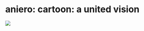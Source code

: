 <!--
id: 153460686
link: http://tumblr.atmos.org/post/153460686/aniero-cartoon-a-united-vision
slug: aniero-cartoon-a-united-vision
date: Fri Jul 31 2009 23:04:18 GMT-0700 (PDT)
publish: 2009-07-031
tags: 
title: aniero:
cartoon: a united vision
-->


aniero:
cartoon: a united vision
================================

![](http://www.tumblr.com/photo/1280/atmos/153460686/1/po5r5hIzRqkvtgqeXwxzzOye)

